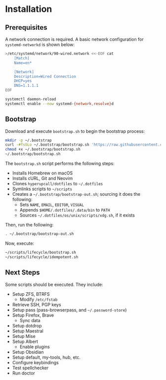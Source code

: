 # Installation

## Prerequisites

A network connection is required. A basic network configuration for `systemd-networkd` is shown below:

```sh
>/etc/systemd/network/90-wired.network <<-EOF cat
	[Match]
	Name=en*

	[Network]
	Description=Wired Connection
	DHCP=yes
	DNS=1.1.1.1
EOF

systemctl daemon-reload
systemctl enable --now systemd-{network,resolve}d
```

## Bootstrap

Download and execute `bootstrap.sh` to begin the bootstrap process:

```sh
mkdir -p ~/.bootstrap
curl -#fsSLo ~/.bootstrap/bootstrap.sh 'https://raw.githubusercontent.com/hyperupcall/dotfiles/trunk/os/unix/bootstrap.sh'
chmod +x ~/.bootstrap/bootstrap.sh
~/.bootstrap/bootstrap.sh
```

The `bootstrap.sh` script performs the following steps:

- Installs Homebrew on macOS
- Installs cURL, Git and Neovim
- Clones `hyperupcall/dotfiles` to `~/.dotfiles`
- Symlinks scripts to `~/scripts`
- Creates a `~/.bootstrap/bootstrap-out.sh`; sourcing it does the following:
  - Sets `NAME`, `EMAIL`, `EDITOR`, `VISUAL`
  - Appends `$HOME/.dotfiles/.data/bin` to `PATH`
  - Sources `~/.dotfiles/os/unix/scripts/xdg.sh`, if it exists

Then, run the following:

```sh
. ~/.bootstrap/bootstrap-out.sh
```

Now, execute:

```sh
~/scripts/lifecycle/bootstrap.sh
~/scripts/lifecycle/idempotent.sh
```

## Next Steps

Some scripts should be executed. They include:

- Setup ZFS, BTRFS
  - Modify `/etc/fstab`
- Retrieve SSH, PGP keys
- Setup pass (pass-browserpass, and `~/.password-store`)
- Setup Firefox, Brave
  - Sync data
- Setup dotdrop
- Setup Maestral
- Setup Mise
- Setup Albert
  - Enable plugins
- Setup Obsidian
- Setup default, my-tools, hub, etc.
- Configure keybindings
- Test spellchecker
- Run doctor
